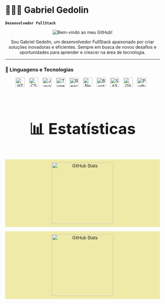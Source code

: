 # 👨🏻‍💻 Gabriel Gedolin

**`Desenvolvedor FullStack`**

<p align="center">
    <img src="https://readme-typing-svg.demolab.com?font=Fira+Code&size=49&duration=4000&pause=1000&color=efeaa7&width=700&height=100&lines=Bem-vindo+ao+meu+GitHub!" alt="Bem-vindo ao meu GitHub!"/>
</p>

<p align="center">
  Sou Gabriel Gedolin, um desenvolvedor FullStack apaixonado por criar soluções inovadoras e eficientes. Sempre em busca de novos desafios e oportunidades para aprender e crescer na área de tecnologia.
</p>

---

### 🤖 Linguagens e Tecnologias

<p align="center">
  <img 
      alt="HTML"
      title="HTML" 
      width="30px" 
      style="padding-right: 10px;" 
      src="https://cdn.jsdelivr.net/gh/devicons/devicon@latest/icons/html5/html5-original.svg" 
  />
  <img 
      alt="CSS" 
      title="CSS"
      width="30px" 
      style="padding-right: 10px;" 
      src="https://cdn.jsdelivr.net/gh/devicons/devicon@latest/icons/css3/css3-original.svg" 
  />
  <img 
      alt="JavaScript" 
      title="JavaScript"
      width="30px" 
      style="padding-right: 10px;" 
      src="https://cdn.jsdelivr.net/gh/devicons/devicon@latest/icons/javascript/javascript-original.svg" 
  />
  <img 
      alt="TypeScript"
      title="TypeScript" 
      width="30px" 
      style="padding-right: 10px;" 
      src="https://cdn.jsdelivr.net/gh/devicons/devicon@latest/icons/typescript/typescript-original.svg" 
  />
  <img 
      alt="React"
      title="React" 
      width="30px" 
      style="padding-right: 10px;" 
      src="https://cdn.jsdelivr.net/gh/devicons/devicon@latest/icons/react/react-original.svg" 
  />
  <img 
      alt="Next.js" 
      title="Next.js"
      width="30px" 
      style="padding-right: 10px;" 
      src="https://cdn.jsdelivr.net/gh/devicons/devicon@latest/icons/nextjs/nextjs-original.svg" 
  />
  <img 
      alt="Bootstrap"
      title="Bootstrap" 
      width="30px" 
      style="padding-right: 10px;" 
      src="https://cdn.jsdelivr.net/gh/devicons/devicon@latest/icons/bootstrap/bootstrap-original.svg" 
  />
  <img 
      alt="SASS" 
      title="SASS"
      width="30px" 
      style="padding-right: 10px;" 
      src="https://cdn.jsdelivr.net/gh/devicons/devicon@latest/icons/sass/sass-original.svg" 
  />
  <img 
      alt="Git" 
      title="Git"
      width="30px" 
      style="padding-right: 10px;" 
      src="https://cdn.jsdelivr.net/gh/devicons/devicon@latest/icons/git/git-original.svg" 
  />
  <img 
      alt="Python" 
      title="Python"
      width="30px" 
      style="padding-right: 10px;" 
      src="https://cdn.jsdelivr.net/gh/devicons/devicon@latest/icons/python/python-original.svg" 
  />
</p>

<br/>
<br/>

<p color="red" align="center" style="font-weight: bold; font-size: 50px;">📊 Estatísticas</p>

<p align="center" style="background-color: #efeaa7; padding: 10px;">
  <img 
    align="center" 
    alt="GitHub Stats" 
    height="200" 
    src="https://github-readme-stats.vercel.app/api?username=GahCyber&show_icons=true&theme=tokyonight&include_all_commits=true&locale=pt-br" 
  />
</p>

<p align="center" style="background-color: #efeaa7; padding: 10px;">
  <img 
    align="center" 
    alt="GitHub Stats" 
    height="200" 
    src="https://github-readme-stats.vercel.app/api/top-langs/?username=GahCyber&theme=tokyonight&layout=compact&custom_title=Tecnologias&langs_count=9" 
  />
</p>
